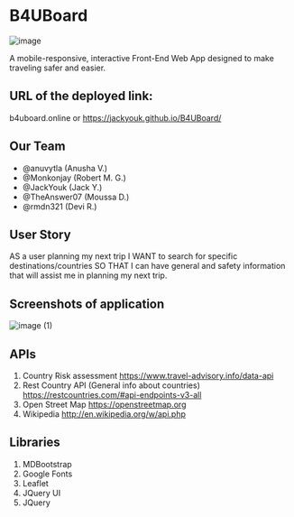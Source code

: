 # B4UBoard
![image](https://user-images.githubusercontent.com/102705118/173204051-6f849087-b930-4887-988c-c4135d91f4f3.png)

A mobile-responsive, interactive Front-End Web App designed to make traveling safer and easier.

## URL of the deployed link:
b4uboard.online or https://jackyouk.github.io/B4UBoard/

## Our Team
* @anuvytla (Anusha V.)
* @Monkonjay (Robert M. G.)
* @JackYouk (Jack Y.)
* @TheAnswer07 (Moussa D.)
* @rmdn321 (Devi R.)

## User Story
AS a user planning my next trip I WANT to search for specific destinations/countries SO THAT I can have general and safety information that will assist me in planning my next trip.

## Screenshots of application
![image (1)](https://user-images.githubusercontent.com/102705118/173205795-b7d274fd-0354-4e46-94a3-802edfec7d02.png)


## APIs
1. Country Risk assessment
https://www.travel-advisory.info/data-api
2. Rest Country API (General info about countries)
https://restcountries.com/#api-endpoints-v3-all
3. Open Street Map
https://openstreetmap.org
4. Wikipedia
http://en.wikipedia.org/w/api.php

## Libraries
1. MDBootstrap
2. Google Fonts
3. Leaflet
4. JQuery UI
5. JQuery

